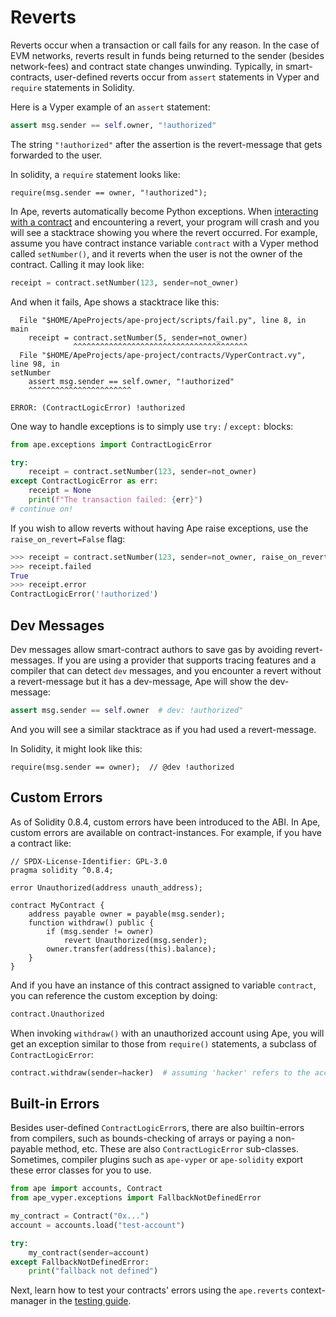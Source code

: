 # Reverts

Reverts occur when a transaction or call fails for any reason.
In the case of EVM networks, reverts result in funds being returned to the sender (besides network-fees) and contract state changes unwinding.
Typically, in smart-contracts, user-defined reverts occur from `assert` statements in Vyper and `require` statements in Solidity.

Here is a Vyper example of an `assert` statement:

```python
assert msg.sender == self.owner, "!authorized"
```

The string `"!authorized"` after the assertion is the revert-message that gets forwarded to the user.

In solidity, a `require` statement looks like:

```solidity
require(msg.sender == owner, "!authorized");
```

In Ape, reverts automatically become Python exceptions.
When [interacting with a contract](./contracts.html#contract-interaction) and encountering a revert, your program will crash and you will see a stacktrace showing you where the revert occurred.
For example, assume you have contract instance variable `contract` with a Vyper method called `setNumber()`, and it reverts when the user is not the owner of the contract.
Calling it may look like:

```python
receipt = contract.setNumber(123, sender=not_owner)
```

And when it fails, Ape shows a stacktrace like this:

```shell
  File "$HOME/ApeProjects/ape-project/scripts/fail.py", line 8, in main
    receipt = contract.setNumber(5, sender=not_owner)
              ^^^^^^^^^^^^^^^^^^^^^^^^^^^^^^^^^^^^^^^
  File "$HOME/ApeProjects/ape-project/contracts/VyperContract.vy", line 98, in 
setNumber
    assert msg.sender == self.owner, "!authorized"
    ^^^^^^^^^^^^^^^^^^^^^^^

ERROR: (ContractLogicError) !authorized
```

One way to handle exceptions is to simply use `try:` / `except:` blocks:

```python
from ape.exceptions import ContractLogicError

try:
    receipt = contract.setNumber(123, sender=not_owner)
except ContractLogicError as err:
    receipt = None
    print(f"The transaction failed: {err}")
# continue on!
```

If you wish to allow reverts without having Ape raise exceptions, use the `raise_on_revert=False` flag:

```python
>>> receipt = contract.setNumber(123, sender=not_owner, raise_on_revert=False)
>>> receipt.failed
True
>>> receipt.error
ContractLogicError('!authorized')
```

## Dev Messages

Dev messages allow smart-contract authors to save gas by avoiding revert-messages.
If you are using a provider that supports tracing features and a compiler that can detect `dev` messages, and you encounter a revert without a revert-message but it has a dev-message, Ape will show the dev-message:

```python
assert msg.sender == self.owner  # dev: !authorized"
```

And you will see a similar stacktrace as if you had used a revert-message.

In Solidity, it might look like this:

```solidity
require(msg.sender == owner);  // @dev !authorized
```

## Custom Errors

As of Solidity 0.8.4, custom errors have been introduced to the ABI.
In Ape, custom errors are available on contract-instances.
For example, if you have a contract like:

```solidity
// SPDX-License-Identifier: GPL-3.0
pragma solidity ^0.8.4;

error Unauthorized(address unauth_address);

contract MyContract {
    address payable owner = payable(msg.sender);
    function withdraw() public {
        if (msg.sender != owner)
            revert Unauthorized(msg.sender);
        owner.transfer(address(this).balance);
    }
}
```

And if you have an instance of this contract assigned to variable `contract`, you can reference the custom exception by doing:

```python
contract.Unauthorized
```

When invoking `withdraw()` with an unauthorized account using Ape, you will get an exception similar to those from `require()` statements, a subclass of `ContractLogicError`:

```python
contract.withdraw(sender=hacker)  # assuming 'hacker' refers to the account without authorization.
```

## Built-in Errors

Besides user-defined `ContractLogicError`s, there are also builtin-errors from compilers, such as bounds-checking of arrays or paying a non-payable method, etc.
These are also `ContractLogicError` sub-classes.
Sometimes, compiler plugins such as `ape-vyper` or `ape-solidity` export these error classes for you to use.

```python
from ape import accounts, Contract
from ape_vyper.exceptions import FallbackNotDefinedError

my_contract = Contract("0x...")
account = accounts.load("test-account")

try:
    my_contract(sender=account)
except FallbackNotDefinedError:
    print("fallback not defined")
```

Next, learn how to test your contracts' errors using the `ape.reverts` context-manager in the [testing guide](./testing.html#testing-transaction-reverts).
